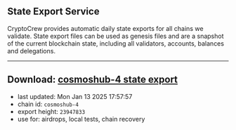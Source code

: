 ## State Export Service
CryptoCrew provides automatic daily state exports for all chains we validate. State export files can be used as genesis files and are a snapshot of the current blockchain state, including all validators, accounts, balances and delegations.

---
**Download: [cosmoshub-4 state export](https://dl-eu2.ccvalidators.com/SERVICE/cosmoshub/cosmoshub-4_export_23947833.json)**
---

- last updated: Mon Jan 13 2025 17:57:57
- chain id: `cosmoshub-4`
- export height: `23947833`
- use for: airdrops, local tests, chain recovery

